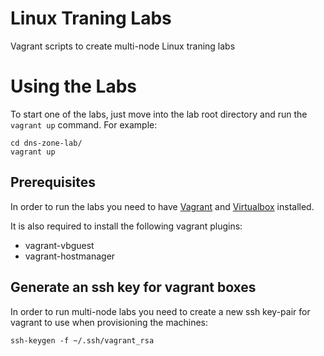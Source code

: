 # Linux Traning Labs
Vagrant scripts to create multi-node Linux traning labs

# Using the Labs

To start one of the labs, just move into the lab root directory and run the `vagrant up` command. For example:

```
cd dns-zone-lab/
vagrant up
```

## Prerequisites

In order to run the labs you need to have [Vagrant](https://www.vagrantup.com/) and [Virtualbox](https://www.virtualbox.org/wiki/Downloads) installed. 

It is also required to install the following vagrant plugins:
- vagrant-vbguest
- vagrant-hostmanager

## Generate an ssh key for vagrant boxes

In order to run multi-node labs you need to create a new ssh key-pair for vagrant to use when provisioning the machines:

```
ssh-keygen -f ~/.ssh/vagrant_rsa
```
